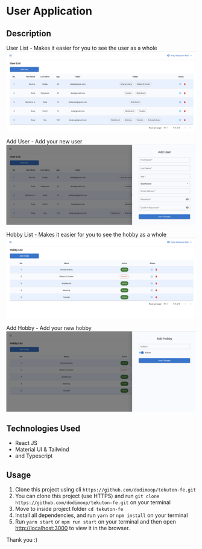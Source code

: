 # User Application

## Description

User List - Makes it easier for you to see the user as a whole
[<img src="./public/user-list.png">](./public/user-list.png)

Add User - Add your new user
[<img src="./public/add-user.png">](./public/add-user.png)

Hobby List - Makes it easier for you to see the hobby as a whole
[<img src="./public/hobby-list.png">](./public/hobby-list.png)

Add Hobby - Add your new hobby
[<img src="./public/add-hobby.png">](./public/add-hobby.png)

## Technologies Used

- React JS
- Material UI & Tailwind
- and Typescript

## Usage

1. Clone this project using cli `https://github.com/dodimoop/tekuton-fe.git`
2. You can clone this project (use HTTPS) and run `git clone https://github.com/dodimoop/tekuton-fe.git` on your terminal
3. Move to inside project folder `cd tekuton-fe`
4. Install all dependencies, and run `yarn` or `npm install` on your terminal
5. Run `yarn start` or `npm run start` on your terminal and then open [http://localhost:3000](http://localhost:3000) to view it in the browser.

Thank you :)
